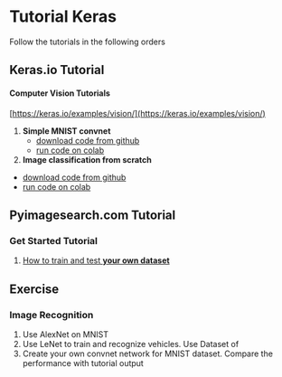 # Tutorial Keras

Follow the tutorials in the following orders

## Keras.io Tutorial

#### Computer Vision Tutorials

[https://keras.io/examples/vision/](https://keras.io/examples/vision/)

1. **Simple MNIST convnet**
   * [download code from github](https://github.com/keras-team/keras-io/blob/master/examples/vision/mnist_convnet.py)
   * [run code on colab](https://colab.research.google.com/github/keras-team/keras-io/blob/master/examples/vision/ipynb/mnist_convnet.ipynb)
2.  **Image classification from scratch**
   * [download code from github](https://github.com/keras-team/keras-io/blob/master/examples/vision/image_classification_from_scratch.py)
   * [run code on colab](https://colab.research.google.com/github/keras-team/keras-io/blob/master/examples/vision/ipynb/image_classification_from_scratch.ipynb#scrollTo=YSKPuW9AlAV8)

## Pyimagesearch.com Tutorial

### Get Started Tutorial

1. [How to train and test **your own dataset**](https://www.pyimagesearch.com/2018/09/10/keras-tutorial-how-to-get-started-with-keras-deep-learning-and-python/) 



## Exercise

### Image Recognition

1. Use AlexNet on MNIST
2. Use LeNet to train and recognize vehicles. Use Dataset of 
3. Create your own convnet network for MNIST dataset. Compare the performance with tutorial output



